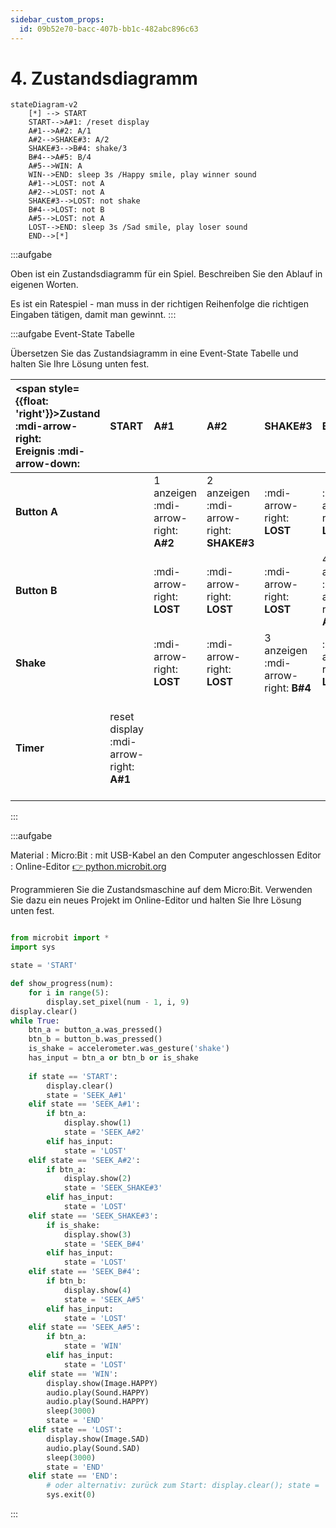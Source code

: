 ```yaml
---
sidebar_custom_props:
  id: 09b52e70-bacc-407b-bb1c-482abc896c63
---
```

# 4. Zustandsdiagramm

```mermaid
stateDiagram-v2
    [*] --> START
    START-->A#1: /reset display
    A#1-->A#2: A/1
    A#2-->SHAKE#3: A/2
    SHAKE#3-->B#4: shake/3
    B#4-->A#5: B/4
    A#5-->WIN: A
    WIN-->END: sleep 3s /Happy smile, play winner sound
    A#1-->LOST: not A
    A#2-->LOST: not A
    SHAKE#3-->LOST: not shake
    B#4-->LOST: not B
    A#5-->LOST: not A
    LOST-->END: sleep 3s /Sad smile, play loser sound
    END-->[*]
```

:::aufgabe
<Answer type="state" webKey="ad01684f-a9b2-4f69-9938-d1093625abc8" />

Oben ist ein Zustandsdiagramm für ein Spiel. Beschreiben Sie den Ablauf in eigenen Worten.

<Answer type="text" webKey="2a627285-08ed-4a7d-aae5-de72ed174597" />
<Solution webKey="6bf8ab78-782a-4b23-973a-7815c626e946">

Es ist ein Ratespiel - man muss in der richtigen Reihenfolge die richtigen Eingaben tätigen, damit man gewinnt.
</Solution>
:::

:::aufgabe Event-State Tabelle
<Answer type="state" webKey="aaafd952-3053-40ca-a8bc-24098702716f" />

Übersetzen Sie das Zustandsiagramm in eine Event-State Tabelle und halten Sie Ihre Lösung unten fest.

<Answer type="text" webKey="07a94c07-3902-444c-9133-497e3ba0f97a" />
<Solution webKey="6bf8ab78-782a-4b23-973a-7815c626e946">

| <span style={{float: 'right'}}>Zustand :mdi-arrow-right:</span><br />Ereignis :mdi-arrow-down: | __START__                               | __A#1__                              | __A#2__                                  | __SHAKE#3__                          | __B#4__                               | __A#5__                              | __WIN__                                             | __LOST__                                          | __END__ |
|:-----------------------------------------------------------------------------------------------|:----------------------------------------|:-------------------------------------|:-----------------------------------------|:-------------------------------------|:--------------------------------------|:-------------------------------------|:----------------------------------------------------|:--------------------------------------------------|:--------|
| **Button A**                                                                                   |                                         | 1 anzeigen :mdi-arrow-right: __A#2__ | 2 anzeigen :mdi-arrow-right: __SHAKE#3__ | :mdi-arrow-right: __LOST__           | :mdi-arrow-right: __LOST__            | 5 anzeigen :mdi-arrow-right: __WIN__ |                                                     |                                                   |         |
| **Button B**                                                                                   |                                         | :mdi-arrow-right: __LOST__           | :mdi-arrow-right: __LOST__               | :mdi-arrow-right: __LOST__           | 4 anzeigen  :mdi-arrow-right: __A#5__ | :mdi-arrow-right: __LOST__           |                                                     |                                                   |         |
| **Shake**                                                                                      |                                         | :mdi-arrow-right: __LOST__           | :mdi-arrow-right: __LOST__               | 3 anzeigen :mdi-arrow-right: __B#4__ | :mdi-arrow-right: __LOST__            | :mdi-arrow-right: __LOST__           |                                                     |                                                   |         |
| **Timer**                                                                                      | reset display :mdi-arrow-right: __A#1__ |                                      |                                          |                                      |                                       |                                      | 3s warten, SMILE anzeigen :mdi-arrow-right: __END__ | 3s warten, SAD anzeigen :mdi-arrow-right: __END__ |         |
</Solution>
:::

:::aufgabe
<Answer type="state" webKey="c237f407-e5e3-4363-99fe-681138a07ba7" />

Material
: Micro:Bit
: mit USB-Kabel an den Computer angeschlossen
Editor
: Online-Editor [👉 python.microbit.org](https://python.microbit.org/)

Programmieren Sie die Zustandsmaschine auf dem Micro:Bit. Verwenden Sie dazu ein neues Projekt im Online-Editor und halten Sie Ihre Lösung unten fest.

```mpy live_py id=b478b867-6ac9-46cc-a11a-a611db9b0b8f title=riddle.mpy

```
<Solution webKey="6bf8ab78-782a-4b23-973a-7815c626e946">

```py
from microbit import *
import sys

state = 'START'

def show_progress(num):
    for i in range(5):
        display.set_pixel(num - 1, i, 9)
display.clear()
while True:
    btn_a = button_a.was_pressed()
    btn_b = button_b.was_pressed()
    is_shake = accelerometer.was_gesture('shake')
    has_input = btn_a or btn_b or is_shake
    
    if state == 'START':
        display.clear()
        state = 'SEEK_A#1'
    elif state == 'SEEK_A#1':
        if btn_a:
            display.show(1)
            state = 'SEEK_A#2'
        elif has_input:
            state = 'LOST'
    elif state == 'SEEK_A#2':
        if btn_a:
            display.show(2)
            state = 'SEEK_SHAKE#3'
        elif has_input:
            state = 'LOST'
    elif state == 'SEEK_SHAKE#3':
        if is_shake:
            display.show(3)
            state = 'SEEK_B#4'
        elif has_input:
            state = 'LOST'
    elif state == 'SEEK_B#4':
        if btn_b:
            display.show(4)
            state = 'SEEK_A#5'
        elif has_input:
            state = 'LOST'
    elif state == 'SEEK_A#5':
        if btn_a:
            state = 'WIN'
        elif has_input:
            state = 'LOST'
    elif state == 'WIN':
        display.show(Image.HAPPY)
        audio.play(Sound.HAPPY)
        audio.play(Sound.HAPPY)
        sleep(3000)
        state = 'END'
    elif state == 'LOST':
        display.show(Image.SAD)
        audio.play(Sound.SAD)
        sleep(3000)
        state = 'END'
    elif state == 'END':
        # oder alternativ: zurück zum Start: display.clear(); state = 'START'
        sys.exit(0)
```

</Solution>
:::

